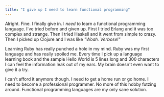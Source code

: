 ```yaml
---
title: "I give up I need to learn functional programming"
---
```


Alright. Fine. I finally give in. I *need* to learn a functional programming language. I've tried before and given up. First I tried Erlang and it was too complex and strange. Then I tried Haskell and it went from simple to crazy. Then I picked up Clojure and I was like *"Woah. Verbose!"*

Learning Ruby has really punched a hole in my mind. Ruby was my first language and has really spoiled me. Every time I pick up a language learning book and the sample Hello World is 5 lines long and 300 characters I can feel the information leak out of my ears. My brain doesn't even want to give it a try.

I can't afford it anymore though. I need to get a home run or go home. I need to become a professional programmer. No more of this hobby futzing around. Functional programming languages are my only sane solution.
